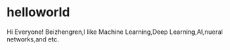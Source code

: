 # helloworld
Hi Everyone!
Beizhengren,I like Machine Learning,Deep Learning,AI,nueral networks,and etc.
